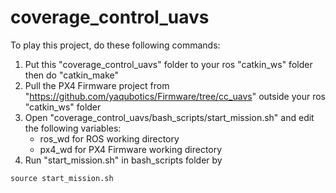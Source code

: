 # coverage_control_uavs

To play this project, do these following commands:
1. Put this "coverage_control_uavs" folder to your ros "catkin_ws" folder then do "catkin_make"
2. Pull the PX4 Firmware project from "https://github.com/yaqubotics/Firmware/tree/cc_uavs" outside your ros "catkin_ws" folder
3. Open "coverage_control_uavs/bash_scripts/start_mission.sh" and edit the following variables:
    - ros_wd for ROS working directory
    - px4_wd for PX4 Firmware working directory
4. Run "start_mission.sh" in bash_scripts folder by
```
source start_mission.sh
```

